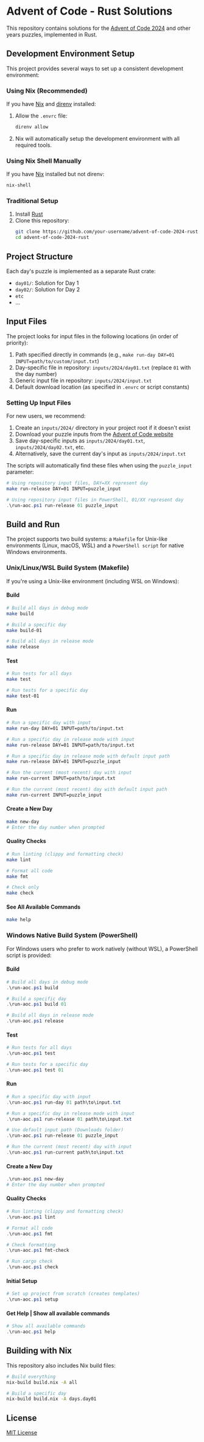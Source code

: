 # Advent of Code - Rust Solutions

This repository contains solutions for the [Advent of Code 2024](https://adventofcode.com/2024) and other years puzzles, implemented in Rust.

## Development Environment Setup

This project provides several ways to set up a consistent development environment:

### Using Nix (Recommended)

If you have [Nix](https://nixos.org/) and [direnv](https://direnv.net/) installed:

1. Allow the `.envrc` file:
   ```bash
   direnv allow
   ```

2. Nix will automatically setup the development environment with all required tools.

### Using Nix Shell Manually

If you have [Nix](https://nixos.org/) installed but not direnv:

```bash
nix-shell
```

### Traditional Setup

1. Install [Rust](https://www.rust-lang.org/tools/install)
2. Clone this repository:
   ```bash
   git clone https://github.com/your-username/advent-of-code-2024-rust
   cd advent-of-code-2024-rust
   ```

## Project Structure

Each day's puzzle is implemented as a separate Rust crate:

- `day01/`: Solution for Day 1
- `day02/`: Solution for Day 2
- `etc`
- ...

## Input Files

The project looks for input files in the following locations (in order of priority):

1. Path specified directly in commands (e.g., `make run-day DAY=01 INPUT=path/to/custom/input.txt`)
2. Day-specific file in repository: `inputs/2024/day01.txt` (replace `01` with the day number)
3. Generic input file in repository: `inputs/2024/input.txt` 
4. Default download location (as specified in `.envrc` or script constants)

### Setting Up Input Files

For new users, we recommend:

1. Create an `inputs/2024/` directory in your project root if it doesn't exist
2. Download your puzzle inputs from the [Advent of Code website](https://adventofcode.com/2024)
3. Save day-specific inputs as `inputs/2024/day01.txt`, `inputs/2024/day02.txt`, etc.
4. Alternatively, save the current day's input as `inputs/2024/input.txt`

The scripts will automatically find these files when using the `puzzle_input` parameter:

```bash
# Using repository input files, DAY=XX represent day
make run-release DAY=01 INPUT=puzzle_input
```

```powershell
# Using repository input files in PowerShell, 01/XX represent day
.\run-aoc.ps1 run-release 01 puzzle_input
```

## Build and Run

The project supports two build systems: a `Makefile` for Unix-like environments (Linux, macOS, WSL) and a `PowerShell script` for native Windows environments.

### Unix/Linux/WSL Build System (Makefile)

If you're using a Unix-like environment (including WSL on Windows):

#### Build

```bash
# Build all days in debug mode
make build

# Build a specific day
make build-01

# Build all days in release mode
make release
```

#### Test

```bash
# Run tests for all days
make test

# Run tests for a specific day
make test-01
```

#### Run

```bash
# Run a specific day with input
make run-day DAY=01 INPUT=path/to/input.txt

# Run a specific day in release mode with input
make run-release DAY=01 INPUT=path/to/input.txt

# Run a specific day in release mode with default input path
make run-release DAY=01 INPUT=puzzle_input

# Run the current (most recent) day with input
make run-current INPUT=path/to/input.txt

# Run the current (most recent) day with default input path
make run-current INPUT=puzzle_input
```

#### Create a New Day

```bash
make new-day
# Enter the day number when prompted
```

#### Quality Checks

```bash
# Run linting (clippy and formatting check)
make lint

# Format all code
make fmt

# Check only
make check
```

#### See All Available Commands

```bash
make help
```

### Windows Native Build System (PowerShell)

For Windows users who prefer to work natively (without WSL), a PowerShell script is provided:

#### Build

```powershell
# Build all days in debug mode
.\run-aoc.ps1 build

# Build a specific day
.\run-aoc.ps1 build 01

# Build all days in release mode
.\run-aoc.ps1 release
```

#### Test

```powershell
# Run tests for all days
.\run-aoc.ps1 test

# Run tests for a specific day
.\run-aoc.ps1 test 01
```

#### Run

```powershell
# Run a specific day with input
.\run-aoc.ps1 run-day 01 path\to\input.txt

# Run a specific day in release mode with input
.\run-aoc.ps1 run-release 01 path\to\input.txt

# Use default input path (Downloads folder)
.\run-aoc.ps1 run-release 01 puzzle_input

# Run the current (most recent) day with input
.\run-aoc.ps1 run-current path\to\input.txt
```

#### Create a New Day

```powershell
.\run-aoc.ps1 new-day
# Enter the day number when prompted
```

#### Quality Checks

```powershell
# Run linting (clippy and formatting check)
.\run-aoc.ps1 lint

# Format all code
.\run-aoc.ps1 fmt

# Check formatting
.\run-aoc.ps1 fmt-check

# Run cargo check
.\run-aoc.ps1 check
```

#### Initial Setup

```powershell
# Set up project from scratch (creates templates)
.\run-aoc.ps1 setup
```

#### Get Help | Show all available commands

```powershell
# Show all available commands
.\run-aoc.ps1 help
```


## Building with Nix

This repository also includes Nix build files:

```bash
# Build everything
nix-build build.nix -A all

# Build a specific day
nix-build build.nix -A days.day01
```

## License

[MIT License](License.md)
